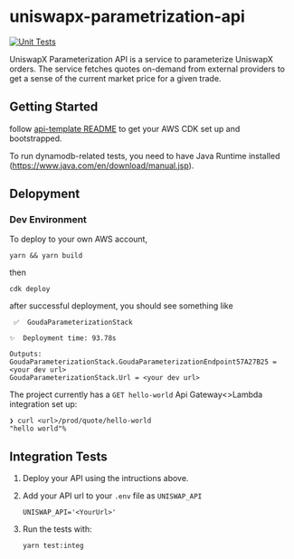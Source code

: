 # uniswapx-parametrization-api

[![Unit Tests](https://github.com/Uniswap/uniswapx-parameterization-api/actions/workflows/test.yml/badge.svg)](https://github.com/Uniswap/uniswapx-parameterization-api/actions/workflows/test.yml)

UniswapX Parameterization API is a service to parameterize UniswapX orders. The service fetches quotes on-demand from external providers to get a sense of the current market price for a given trade.

## Getting Started

follow [api-template README](https://github.com/Uniswap/api-template#first-time-developing-on-aws-or-with-cdk) to get your AWS CDK set up and bootstrapped.

To run dynamodb-related tests, you need to have Java Runtime installed (https://www.java.com/en/download/manual.jsp).

## Delopyment

### Dev Environment

To deploy to your own AWS account,

```
yarn && yarn build
```

then

```
cdk deploy
```

after successful deployment, you should see something like

```
 ✅  GoudaParameterizationStack

✨  Deployment time: 93.78s

Outputs:
GoudaParameterizationStack.GoudaParameterizationEndpoint57A27B25 = <your dev url>
GoudaParameterizationStack.Url = <your dev url>
```

The project currently has a `GET hello-world` Api Gateway<>Lambda integration set up:

```
❯ curl <url>/prod/quote/hello-world
"hello world"%
```

## Integration Tests

1. Deploy your API using the intructions above.

1. Add your API url to your `.env` file as `UNISWAP_API`

   ```
   UNISWAP_API='<YourUrl>'
   ```

1. Run the tests with:
   ```
   yarn test:integ
   ```
